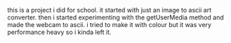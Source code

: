 this is a project i did for school. it started with just an image to ascii art converter. then i started experimenting with the getUserMedia method and made the webcam to ascii. 
i tried to make it with colour but it was very performance heavy so i kinda left it.
